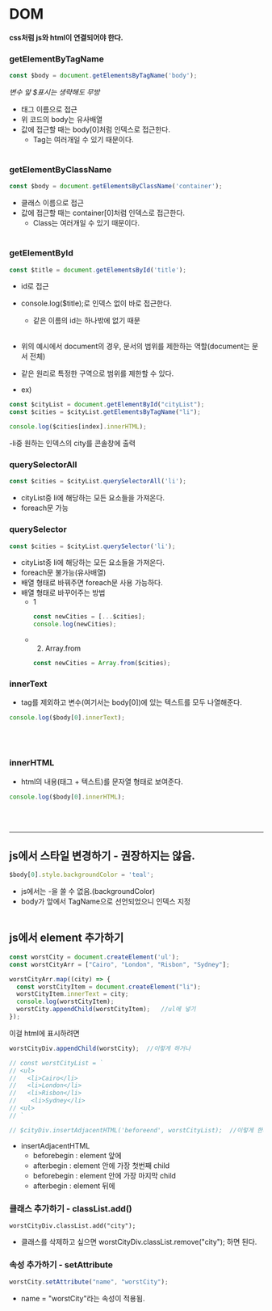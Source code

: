 # DOM
<b>css처럼 js와 html이 연결되어야 한다.</b>

### getElementByTagName
```js
const $body = document.getElementsByTagName('body');
```
_변수 앞 $표시는 생략해도 무방_
- 태그 이름으로 접근
- 위 코드의 body는 유사배열
- 값에 접근할 때는 body[0]처럼 인덱스로 접근한다.
  + Tag는 여러개일 수 있기 때문이다.
<br><br>

### getElementByClassName
```js
const $body = document.getElementsByClassName('container');
```
- 클래스 이름으로 접근
- 값에 접근할 때는 container[0]처럼 인덱스로 접근한다.
  + Class는 여러개일 수 있기 때문이다.
<br><br>

### getElementById
```js
const $title = document.getElementsById('title');
```
- id로 접근
- console.log($title);로 인덱스 없이 바로 접근한다.
  + 같은 이름의 id는 하나밖에 없기 때문
<br><br>

- 위의 예시에서 document의 경우, 문서의 범위를 제한하는 역할(document는 문서 전체)
- 같은 원리로 특정한 구역으로 범위를 제한할 수 있다.
- ex)
```js
const $cityList = document.getElementById("cityList");
const $cities = $cityList.getElementsByTagName("li");

console.log($cities[index].innerHTML);
```
-li중 원하는 인덱스의 city를 콘솔창에 출력

### querySelectorAll
```js
const $cities = $cityList.querySelectorAll('li');
```
- cityList중 li에 해당하는 모든 요소들을 가져온다.
- foreach문 가능

### querySelector
```js
const $cities = $cityList.querySelector('li');
```
- cityList중 li에 해당하는 모든 요소들을 가져온다.
- foreach문 불가능(유사배열)
- 배열 형태로 바꿔주면 foreach문 사용 가능하다.
- 배열 형태로 바꾸어주는 방법
  + 1
    ```js
    const newCities = [...$cities];
    console.log(newCities);
    ```
  + 2. Array.from
    ```js
    const newCities = Array.from($cities);
    ```

### innerText
  + tag를 제외하고 변수(여기서는 body[0])에 있는 텍스트를 모두 나열해준다.
```js
console.log($body[0].innerText);
```
<br><br>

### innerHTML
  + html의 내용(태그 + 텍스트)를 문자열 형태로 보여준다.
```js
console.log($body[0].innerHTML);
```
<br><br>
<hr>

## js에서 스타일 변경하기 - 권장하지는 않음.
```js
$body[0].style.backgroundColor = 'teal';
```
- js에서는 -을 쓸 수 없음.(backgroundColor)
- body가 앞에서 TagName으로 선언되었으니 인덱스 지정
<br><br>

## js에서 element 추가하기
```js
const worstCity = document.createElement('ul');
const worstCityArr = ["Cairo", "London", "Risbon", "Sydney"];

worstCityArr.map((city) => {
  const worstCityItem = document.createElement("li");
  worstCityItem.innerText = city;
  console.log(worstCityItem);
  worstCity.appendChild(worstCityItem);   //ul에 넣기
});
```
이걸 html에 표시하려면
```js
worstCityDiv.appendChild(worstCity);  //이렇게 하거나

// const worstCityList = `
// <ul>
//   <li>Cairo</li>
//   <li>London</li>
//   <li>Risbon</li>
//    <li>Sydney</li>
// <ul>
// `  

// $cityDiv.insertAdjacentHTML('beforeend', worstCityList);  //이렇게 한다.(태그 자식 중 맨 뒤에 넣는다)
```
  + insertAdjacentHTML
    * beforebegin : element 앞에
    * afterbegin : element 안에 가장 첫번째 child
    * beforebegin : element 안에 가장 마지막 child
    * afterbegin : element 뒤에

### 클래스 추가하기 - classList.add()
```
worstCityDiv.classList.add("city");
```
- 클래스를 삭제하고 싶으면 worstCityDiv.classList.remove("city"); 하면 된다.

### 속성 추가하기 - setAttribute
```js
worstCity.setAttribute("name", "worstCity");
```
- name = "worstCity"라는 속성이 적용됨.
